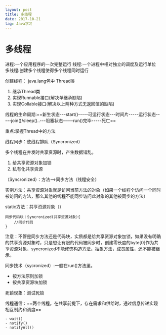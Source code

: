 ```yaml
---
layout: post
title: 多线程
date: 2017-10-21
tag: Java学习
---   
```


# 多线程
进程:一个应用程序的一次完整运行
线程:一个进程中相对独立的调度及运行单位
多线程:创建多个线程使得多个线程同时运行



创建线程：
java.lang包中 Thread类

1. 继承Thread类
1. 实现Runnable接口(解决单继承缺陷)
1. 实现Collable接口(解决以上两种方式无返回值的缺陷)


线程的生命周期:==新生状态---start()-----可运行状态---时间片-----运行状态-----join()/sleep()..---阻塞状态-----run()完毕-----死亡==

重点:掌握Thread中的方法

线程同步：使线程排队（Syncronized）

多个线程在并发时共享资源时，产生数据错乱。
1. 给共享资源对象加锁
1. 私有化共享资源

（Syncronized）：方法——>同步方法（线程安全）

实例方法：共享资源对象就是访问当前方法的对象（如果一个线程个访问一个同时被访问的方法，那么其他的线程不能同步访问此对象的其他被同步的方法）

static方法：共享资源对象（）

```
同步代码块：Syncronized(共享资源对象){
    //同步代码
}
```

注意：不管是同步方法还是代码块，实质都是给共享资源对象加锁，如果没有明确的共享资源对象时，只是想让有限的代码被同步时，创建零长度的byte[0]作为共享资源对象，syncronized不能修饰构造方法，抽象方法，成员属性，还不能被继承。

同步技术（sycronized）:一般在run()方法里。


- 按方法原则加锁
- 按共享资源块加锁

死锁现象：测试死锁

线程通信：==两个线程，在共享前提下，存在需求和供给时，通过信息传递实现相互制约和调度==


```
- wait()
- notify()
- notifyAll()
```

